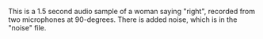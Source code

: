 This is a 1.5 second audio sample of a woman saying "right", recorded from two microphones at 90-degrees. There is added noise, which is in the "noise" file.
